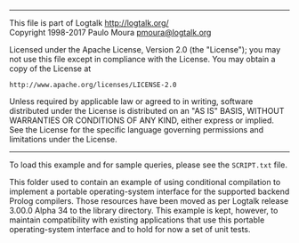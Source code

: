 ________________________________________________________________________

This file is part of Logtalk <http://logtalk.org/>  
Copyright 1998-2017 Paulo Moura <pmoura@logtalk.org>

Licensed under the Apache License, Version 2.0 (the "License");
you may not use this file except in compliance with the License.
You may obtain a copy of the License at

    http://www.apache.org/licenses/LICENSE-2.0

Unless required by applicable law or agreed to in writing, software
distributed under the License is distributed on an "AS IS" BASIS,
WITHOUT WARRANTIES OR CONDITIONS OF ANY KIND, either express or implied.
See the License for the specific language governing permissions and
limitations under the License.
________________________________________________________________________


To load this example and for sample queries, please see the `SCRIPT.txt` file.

This folder used to contain an example of using conditional compilation to
implement a portable operating-system interface for the supported backend
Prolog compilers. Those resources have been moved as per Logtalk release
3.00.0 Alpha 34 to the library directory. This example is kept, however,
to maintain compatibility with existing applications that use this portable
operating-system interface and to hold for now a set of unit tests.
